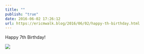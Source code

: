 ```yaml
---
title: ""
publish: "true"
date: 2016-06-02 17:26:12
url: https://ericmwalk.blog/2016/06/02/happy-th-birthday.html
---
```


Happy 7th Birthday!

![](https://ericmwalk.blog/uploads/2022/5e519287d8.jpg)